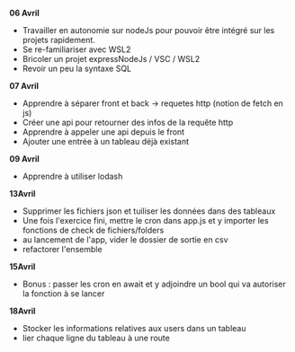 **06 Avril**

- Travailler en autonomie sur nodeJs pour pouvoir être intégré sur les projets rapidement.
- Se re-familiariser avec WSL2
- Bricoler un projet expressNodeJs / VSC / WSL2
- Revoir un peu la syntaxe SQL

**07 Avril**


- Apprendre à séparer front et back -> requetes http (notion de fetch en js)
- Créer une api pour retourner des infos de la requête http
- Apprendre à appeler une api depuis le front
- Ajouter une entrée à un tableau déjà existant

**09 Avril**

- Apprendre à utiliser lodash

**13Avril**

- Supprimer les fichiers json et tuiliser les données dans des tableaux
- Une fois l'exercice fini, mettre le cron dans app.js et y importer les fonctions de check de fichiers/folders
- au lancement de l'app, vider le dossier de sortie en csv
- refactorer l'ensemble

**15Avril**

- Bonus : passer les cron en await et y adjoindre un bool qui va autoriser la fonction à se lancer

**18Avril**

- Stocker les informations relatives aux users dans un tableau 
- lier chaque ligne du tableau à une route